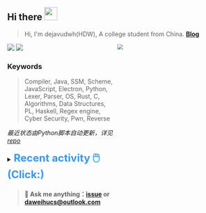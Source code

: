 ## Hi there <img src="https://raw.githubusercontent.com/MartinHeinz/MartinHeinz/master/wave.gif" width="30px">

> Hi, I'm dejavudwh(HDW), A college student from China. **[Blog](https://www.cnblogs.com/secoding)** 

![](https://komarev.com/ghpvc/?username=dejavudwh)
<img src="https://img.shields.io/badge/BLOG-dejavudwh-blue"><a href="https://www.cnblogs.com/secoding/"></a></img>
<img align="right" width="50%" src="https://github-readme-stats.vercel.app/api?username=dejavudwh&show_icons=true&theme=onedark&count_private=true" style="zoom: 80%;" /> 

### Keywords 

> Compiler, Java, SSM, Scheme, JavaScript, Electron, Python, Lexer, Parser, OS, Rust, C, Algorithms, Data Structures, PL, Haskell, Regex engine, Cyber Security, Pwn, Reverse

*最近状态由Python脚本自动更新，详见<a href="https://github.com/dejavudwh/dejavudwh"> repo</a>*

<details>

  <summary><font size="5.5" color="#3399FF"><b>Recent activity 🖱️(Click:)</b></font></summary>

  - <details open>

    <summary><font size="3.5" color="#3399FF"><b>Recent Post 🖱️</b></font></summary>
    <br>
    <table>
    <tr>
    <td>
    <!-- ZHIHUPOSTS:START --> 

    <!-- ZHIHUPOSTS:END -->
    </td>
    <td>
    <!-- GITHUB:START -->

    - [dejavudwh starred imageworks/pystring](https://github.com/imageworks/pystring) - 2021-07-19T08:12:46Z
    - [dejavudwh starred northerntechie/coreutils-cpp](https://github.com/northerntechie/coreutils-cpp) - 2021-07-19T08:11:26Z
    - [dejavudwh pushed to master in dejavudwh/Algorithm](https://github.com/dejavudwh/Algorithm/compare/f605900fe9...7c9717b987) - 2021-07-19T07:31:42Z
    - [dejavudwh pushed to main in dejavudwh/newboy](https://github.com/dejavudwh/newboy/compare/3f4922e43b...39eea71e8c) - 2021-07-19T07:12:04Z
    - [dejavudwh pushed to main in dejavudwh/newboy](https://github.com/dejavudwh/newboy/compare/d19755e0c4...3f4922e43b) - 2021-07-19T03:35:59Z
    <!-- GITHUB:END -->
    </td>
    </tr>
    </table>
  </details>

</details>

> #### 💬 Ask me anything：[issue](https://github.com/dejavudwh/dejavudwh/issues) or [daweihucs@outlook.com](mailto:daweihucs@outlook.com)